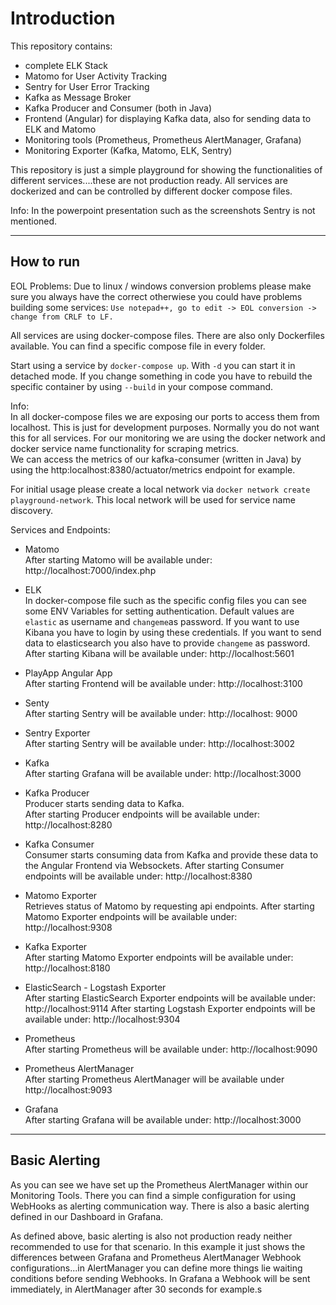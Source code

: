 # Introduction

This repository contains: 
 - complete ELK Stack
 - Matomo for User Activity Tracking
 - Sentry for User Error Tracking
 - Kafka as Message Broker
 - Kafka Producer and Consumer (both in Java)
 - Frontend (Angular) for displaying Kafka data, also for sending data to ELK and Matomo  
 - Monitoring tools (Prometheus, Prometheus AlertManager, Grafana)
 - Monitoring Exporter (Kafka, Matomo, ELK, Sentry)

This repository is just a simple playground for showing the functionalities of different services....these are not production ready. 
All services are dockerized and can be controlled by different docker compose files. 

Info: In the powerpoint presentation such as the screenshots Sentry is not mentioned. 

---

## How to run

EOL Problems: Due to linux / windows conversion problems please make sure you always have the correct otherwiese you could have problems building some services: `Use notepad++, go to edit -> EOL conversion -> change from CRLF to LF.`  


All services are using docker-compose files. There are also only Dockerfiles available. You can find a specific compose file in every folder.

Start using a service by `docker-compose up`. With `-d` you can start it in detached mode. If you change something in code you have to rebuild the specific container by using `--build` in your compose command. 

Info:  
In all docker-compose files we are exposing our ports to access them from localhost. This is just for development purposes. Normally you do not want this for all services.
For our monitoring we are using the docker network and docker service name functionality for scraping metrics.  
We can access the metrics of our kafka-consumer (written in Java) by using the http:localhost:8380/actuator/metrics endpoint for example.

For initial usage please create a local network via `docker network create playground-network`. This local network will be used for service name discovery. 

Services and Endpoints:

 - Matomo  
   After starting Matomo will be available under: http://localhost:7000/index.php

 - ELK  
   In docker-compose file such as the specific config files you can see some ENV Variables for setting authentication.
   Default values are `elastic` as username and `changeme`as password. If you want to use Kibana you have to login by using these credentials.
   If you want to send data to elasticsearch you also have to provide `changeme` as password.    
   After starting Kibana will be available under: http://localhost:5601

 - PlayApp Angular App  
   After starting Frontend will be available under: http://localhost:3100

 - Senty  
   After starting Sentry will be available under: http://localhost: 9000

 - Sentry Exporter  
   After starting Sentry will be available under: http://localhost:3002
 
 - Kafka  
   After starting Grafana will be available under: http://localhost:3000

 - Kafka Producer  
   Producer starts sending data to Kafka.  
   After starting Producer endpoints will be available under: http://localhost:8280

 - Kafka Consumer  
   Consumer starts consuming data from Kafka and provide these data to the Angular Frontend via Websockets.
   After starting Consumer endpoints will be available under: http://localhost:8380

 - Matomo Exporter  
   Retrieves status of Matomo by requesting api endpoints.
   After starting Matomo Exporter endpoints will be available under: http://localhost:9308

 - Kafka Exporter  
   After starting Matomo Exporter endpoints will be available under: http://localhost:8180

 - ElasticSearch - Logstash Exporter  
   After starting ElasticSearch Exporter endpoints will be available under: http://localhost:9114
   After starting Logstash Exporter endpoints will be available under: http://localhost:9304

 - Prometheus  
   After starting Prometheus will be available under: http://localhost:9090

 - Prometheus AlertManager  
   After starting Prometheus AlertManager will be available under http://localhost:9093

 - Grafana  
   After starting Grafana will be available under: http://localhost:3000


---

## Basic Alerting

As you can see we have set up the Prometheus AlertManager within our Monitoring Tools. There you can find a simple configuration for using WebHooks as alerting communication way. There is also a basic alerting defined in our Dashboard in Grafana.

As defined above, basic alerting is also not production ready neither recommended to use for that scenario. In this example it just shows the differences between Grafana and Prometheus AlertManager Webhook configurations...in AlertManager you can define more things lie waiting conditions before sending Webhooks. In Grafana a Webhook will be sent immediately, in AlertManager after 30 seconds for example.s